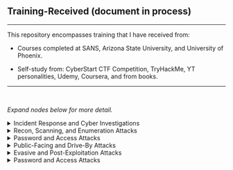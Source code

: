 ## Training-Received (document in process)
---

This repository encompasses training that I have received from:
- Courses completed at SANS, Arizona State University, and University of Phoenix.

- Self-study from:  CyberStart CTF Competition, TryHackMe, YT personalities, Udemy, Coursera, and from books.

---
<br>

*Expand nodes below for more detail.*

<details>
<summary>Incident Response and Cyber Investigations</summary>

<details>
<summary>Incident Response</summary>

- DAIR - Dynamic Approach to Incident Response
- Preparation
    - Know thy organization
    - Internal visibility
    - Plans for recovery and backups
    - Prepare IR team: training, practice, ethics
- Detection
    - Verification of incident
    - Sources of detection: network devices, logs, user complaints, threat intel feeds
    - Triage type of incident
- Scoping
    - Scan Enterprise for IOCs
    - Investigating where attackers have been.
    - Investigate attacker lateral movements
    - Use existing detection mechanisms
    - Velociraptor
- Containment
    - Stop attacker actions
    - Evidence collection
    - Network isolation, patching, updating firewall rules, changing DNS entries.
- Eradication
    - Removing attacker actions
    - Restoring systems
    - Vulnerability assessment
- Recovery
    - Focuses on business impact
    - Get systems running again
- Remediation
    - Identify and fix root cause
    - Monitor compromised system closely
- Post-Incident
    - Final Report
    - Lessons Learned
    - Follow up review
</details>

<details>
<summary>Digital Investigations</summary>
 
</details>
</details>

<details>
<summary>Recon, Scanning, and Enumeration Attacks</summary>
 
</details>

<details>
<summary>Password and Access Attacks</summary>
 
</details>

<details>
<summary>Public-Facing and Drive-By Attacks</summary>
 
</details>

<details>
<summary>Evasive and Post-Exploitation Attacks</summary>
 
</details>

<details>
<summary>Password and Access Attacks</summary>
 
</details>